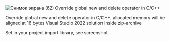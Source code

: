 ![Снимок экрана (62)](https://github.com/Avtroman/Global-new-and-delete-operator-override/assets/42459158/d6841eb8-1037-438d-be04-c546dd7731da)
Override global new and delete operator in C/C++

Override global new and delete operator in C/C++, allocated memory will be aligned at 16 bytes
Visual Studio 2022 solution inside zip-archive

Set in your project import library, see screenshot 
